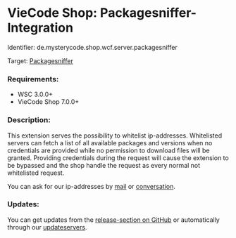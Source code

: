 # VieCode Shop: Packagesniffer-Integration
Identifier: de.mysterycode.shop.wcf.server.packagesniffer

Target: [Packagesniffer](https://packagesniffer.mysterycode.de/)


### Requirements:
- WSC 3.0.0+
- VieCode Shop 7.0.0+


### Description:
This extension serves the possibility to whitelist ip-addresses. Whitelisted servers can fetch a list of all available packages and versions when no credentials are provided while no permission to download files will be granted. Providing credentials during the request will cause the extension to be bypassed and the shop handle the request as every normal not whitelisted request.

You can ask for our ip-addresses by [mail](https://wsc.mysterycode.de/contact/) or [conversation](https://wsc.mysterycode.de/conversation-add/?userID=3).


### Updates:
You can get updates from the [release-section on GitHub](https://github.com/MysteryCode/de.mysterycode.shop.wcf.server.packagesniffer/releases) or automatically through our [updateservers](https://update.mysterycode.de/).

